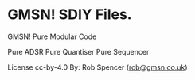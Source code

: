 # GMSN! SDIY Files.

GMSN! Pure Modular Code

Pure ADSR
Pure Quantiser
Pure Sequencer

License
cc-by-4.0 By: Rob Spencer (rob@gmsn.co.uk)
